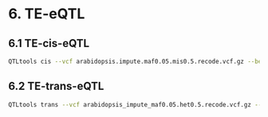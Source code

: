 # 6. TE-eQTL

## 6.1 TE-cis-eQTL

```bash
QTLtools cis --vcf arabidopsis.impute.maf0.05.mis0.5.recode.vcf.gz --bed Bna_TMM.bed.gz --cov PCA_top_10.pca.gz --nominal 1 --window 1000000 --std-err --out 02.nominal/cis.nominal
```

## 6.2 TE-trans-eQTL

```bash
QTLtools trans --vcf arabidopsis_impute_maf0.05.het0.5.recode.vcf.gz --bed Bna_TMM.bed.gz --cov PCA_10.pca.gz --nominal --threshold ${threshold} --window 1000000  --out 02.result/trans.nominal
```
